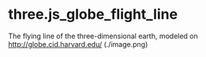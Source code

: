 # three.js_globe_flight_line
The flying line of the three-dimensional earth, modeled on http://globe.cid.harvard.edu/
(./image.png)
